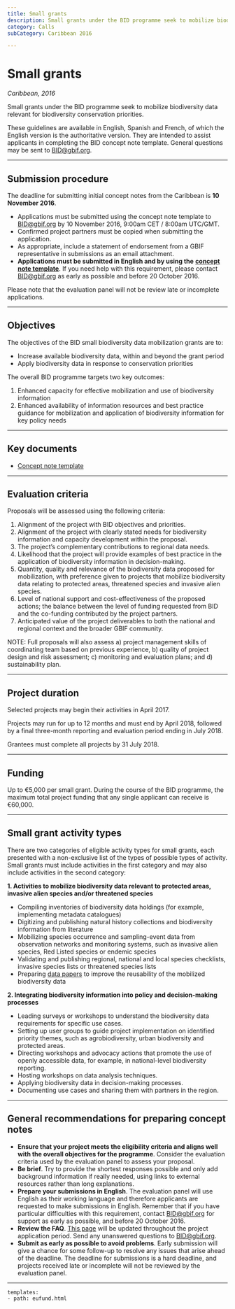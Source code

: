 ```yaml
---
title: Small grants
description: Small grants under the BID programme seek to mobilize biodiversity data relevant for biodiversity conservation priorities.
category: Calls
subCategory: Caribbean 2016

---
```

# Small grants

_Caribbean, 2016_

Small grants under the BID programme seek to mobilize biodiversity data relevant for biodiversity conservation priorities.

These guidelines are available in English, Spanish and French, of which the English version is the authoritative version. They are intended to assist applicants in completing the BID concept note template. General questions may be sent to [BID@gbif.org](mailto:bid@gbif.org).

<!-- toc -->
<!-- tocstop -->

-----------------------

## Submission procedure

The deadline for submitting initial concept notes from the Caribbean is **10 November 2016**.

+ Applications must be submitted using the concept note template to [BID@gbif.org](mailto:bid@gbif.org) by 10 November 2016, 9:00am CET / 8:00am UTC/GMT. 
+ Confirmed project partners must be copied when submitting the application. 
+ As appropriate, include a statement of endorsement from a GBIF representative in submissions as an email attachment. 
+ **Applications must be submitted in English and by using the** [**concept note template**](/raw/BID-Concept-Note-Template-Caribbean.docx).  If you need help with this requirement, please contact [BID@gbif.org](mailto:bid@gbif.org) as early as possible and before 20 October 2016. 

Please note that the evaluation panel will not be review late or incomplete applications.

-----------

## Objectives

The objectives of the BID small biodiversity data mobilization grants are to:
+ Increase available biodiversity data, within and beyond the grant period
+ Apply biodiversity data in response to conservation priorities

The overall BID programme targets two key outcomes:
1. Enhanced capacity for effective mobilization and use of biodiversity information
2. Enhanced availability of information resources and best practice guidance for mobilization and application of biodiversity information for key policy needs

-----------

## Key documents

+ [Concept note template](/raw/BID-Concept-Note-Template-Caribbean.docx)

-----------

## Evaluation criteria

Proposals will be assessed using the following criteria:

1. Alignment of the project with BID objectives and priorities.
2. Alignment of the project with clearly stated needs for biodiversity information and capacity development within the proposal.
3. The project’s complementary contributions to regional data needs.
4. Likelihood that the project will provide examples of best practice in the application of biodiversity information in decision-making.
5. Quantity, quality and relevance of the biodiversity data proposed for mobilization, with preference given to projects that mobilize biodiversity data relating to protected areas, threatened species and invasive alien species.
6. Level of national support and cost-effectiveness of the proposed actions; the balance between the level of funding requested from BID and the co-funding contributed by the project partners.
7. Anticipated value of the project deliverables to both the national and regional context and the broader GBIF community.

NOTE: Full proposals will also assess a) project management skills of coordinating team based on previous experience, b) quality of project design and risk assessment; c) monitoring and evaluation plans; and d) sustainability plan.

-----------

## Project duration

Selected projects may begin their activities in April 2017. 

Projects may run for up to 12 months and must end by April 2018, followed by a final three-month reporting and evaluation period ending in July 2018. 

Grantees must complete all projects by 31 July 2018.

-----------

## Funding

Up to €5,000 per small grant. During the course of the BID programme, the maximum total project funding that any single applicant can receive is €60,000.

-----------

## Small grant activity types

There are two categories of eligible activity types for small grants, each presented with a non-exclusive list of the types of possible types of activity. Small grants must include activities in the first category and may also include activities in the second category: 

**1. Activities to mobilize biodiversity data relevant to protected areas, invasive alien species and/or threatened species**
+ Compiling inventories of biodiversity data holdings (for example, implementing metadata catalogues)
+ Digitizing and publishing natural history collections and biodiversity information from literature
+ Mobilizing species occurrence and sampling-event data from observation networks and monitoring systems, such as invasive alien species, Red Listed species or endemic species
+ Validating and publishing regional, national and local species checklists, invasive species lists or threatened species lists
+ Preparing [data papers](http://www.gbif.org/publishing-data/data-papers) to improve the reusability of the mobilized biodiversity data

**2. Integrating biodiversity information into policy and decision-making processes**
+ Leading surveys or workshops to understand the biodiversity data requirements for specific use cases.
+ Setting up user groups to guide project implementation on identified priority themes, such as agrobiodiversity, urban biodiversity and protected areas.
+ Directing workshops and advocacy actions that promote the use of openly accessible data, for example, in national-level biodiversity reporting.
+ Hosting workshops on data analysis techniques.
+ Applying biodiversity data in decision-making processes.
+ Documenting use cases and sharing them with partners in the region.

-----------

## General recommendations for preparing concept notes

+ **Ensure that your project meets the eligibility criteria and aligns well with the overall objectives for the programme**. Consider the evaluation criteria used by the evaluation panel to assess your proposal.
+ **Be brief**. Try to provide the shortest responses possible and only add background information if really needed, using links to external resources rather than long explanations.
+ **Prepare your submissions in English**. The evaluation panel will use English as their working language and therefore applicants are requested to make submissions in English. Remember that if you have particular difficulties with this requirement, contact BID@gbif.org for support as early as possible, and before 20 October 2016.
+ **Review the FAQ**. [This page](../faq) will be updated throughout the project application period. Send any unanswered questions to [BID@gbif.org](mailto:bid@gbif.org). 
+ **Submit as early as possible to avoid problems**. Early submission will give a chance for some follow-up to resolve any issues that arise ahead of the deadline. The deadline for submissions is a hard deadline, and projects received late or incomplete will not be reviewed by the evaluation panel. 

___________

```styledYaml
templates:
- path: eufund.html
```
